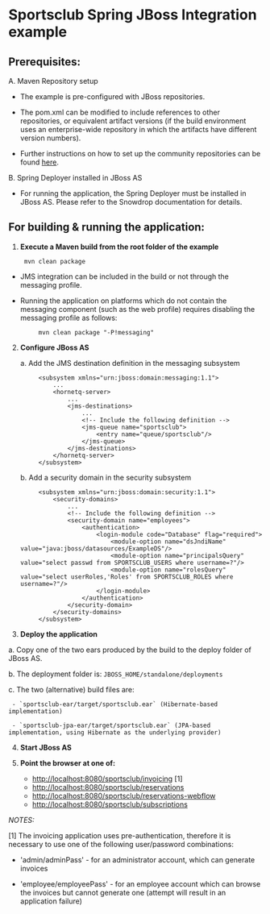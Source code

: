 Sportsclub Spring JBoss Integration example
===========================================

Prerequisites:
----------------------------------------

A. Maven Repository setup

  - The example is pre-configured with JBoss repositories.

  - The pom.xml can be modified to include references to other repositories, or 
equivalent artifact versions (if the build environment uses an enterprise-wide 
repository in which the artifacts have different version numbers).

  - Further instructions on how to set up the community repositories can be 
found [here](http://community.jboss.org/wiki/MavenGettingStarted-Users).

B. Spring Deployer installed in JBoss AS

  - For running the application, the Spring Deployer must be installed in JBoss AS.
Please refer to the Snowdrop documentation for details.


For building & running the application:
--------------------------------------  

1. **Execute a Maven build from the root folder of the example**

        mvn clean package

 - JMS integration can be included in the build or not through the messaging profile. 

 - Running the application on platforms which do not contain the messaging component (such as the web profile) requires 
disabling the messaging profile as follows: 

            mvn clean package "-P!messaging" 


2. **Configure JBoss AS**

   a. Add the JMS destination definition in the messaging subsystem

            <subsystem xmlns="urn:jboss:domain:messaging:1.1">
                ...
                <hornetq-server>
                    ...
                    <jms-destinations>
                        ...
                        <!-- Include the following definition -->
                        <jms-queue name="sportsclub">
                            <entry name="queue/sportsclub"/>
                        </jms-queue>
                    </jms-destinations>
                </hornetq-server>
            </subsystem>

   b. Add a security domain in the security subsystem

            <subsystem xmlns="urn:jboss:domain:security:1.1">
                <security-domains>
                    ...
                    <!-- Include the following definition -->
                    <security-domain name="employees">
                        <authentication>
                            <login-module code="Database" flag="required">
                                <module-option name="dsJndiName" value="java:jboss/datasources/ExampleDS"/>
                                <module-option name="principalsQuery" value="select passwd from SPORTSCLUB_USERS where username=?"/>
                                <module-option name="rolesQuery" value="select userRoles,'Roles' from SPORTSCLUB_ROLES where username=?"/>
                            </login-module>
                        </authentication>
                    </security-domain>
                </security-domains>
            </subsystem>


3. **Deploy the application**

  a. Copy one of the two ears produced by the build to the deploy folder of JBoss AS.

  b. The deployment folder is: `JBOSS_HOME/standalone/deployments`

  c. The two (alternative) build files are:

     - `sportsclub-ear/target/sportsclub.ear` (Hibernate-based implementation)

     - `sportsclub-jpa-ear/target/sportsclub.ear` (JPA-based implementation, using Hibernate as the underlying provider)


4. **Start JBoss AS**

5. **Point the browser at one of:**

   - [http://localhost:8080/sportsclub/invoicing](http://localhost:8080/sportsclub/invoicing) [1]
   - [http://localhost:8080/sportsclub/reservations](http://localhost:8080/sportsclub/reservations)
   - [http://localhost:8080/sportsclub/reservations-webflow](http://localhost:8080/sportsclub/reservations-webflow)
   - [http://localhost:8080/sportsclub/subscriptions](http://localhost:8080/sportsclub/subscriptions)

*NOTES:*

[1] The invoicing application uses pre-authentication, therefore it is necessary to use one of the following user/password 
combinations:

- 'admin/adminPass' - for an administrator account, which can generate invoices

- 'employee/employeePass' - for an employee account which can browse the invoices but cannot generate one
                        (attempt will result in an application failure)

